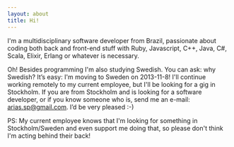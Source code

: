```yaml
---
layout: about
title: Hi!
---
```


I'm a multidisciplinary software developer from Brazil, passionate about coding both back and front-end stuff with Ruby, Javascript, C++, Java, C#, Scala, Elixir, Erlang or whatever is necessary.

Oh! Besides programming I'm also studying Swedish. You can ask: why Swedish? It’s easy: I'm moving to Sweden on 2013-11-8! I'll continue working remotely to my current employee, but I'll be looking for a gig in Stockholm. If you are from Stockholm and is looking for a software developer, or if you know someone who is, send me an e-mail: <arias.sp@gmail.com>. I’d be very pleased :-)

PS: My current employee knows that I'm looking for something in Stockholm/Sweden and even support me doing that, so please don't think I'm acting behind their back!